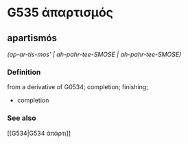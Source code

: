 # G535 ἀπαρτισμός

## apartismós

_(ap-ar-tis-mos' | ah-pahr-tee-SMOSE | ah-pahr-tee-SMOSE)_

### Definition

from a derivative of G0534; completion; finishing; 

- completion

### See also

[[G534|G534 ἀπάρτι]]
